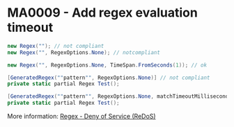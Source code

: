 # MA0009 - Add regex evaluation timeout

````csharp
new Regex(""); // not compliant
new Regex("", RegexOptions.None); // notcompliant

new Regex("", RegexOptions.None, TimeSpan.FromSeconds(1)); // ok

[GeneratedRegex(""pattern"", RegexOptions.None)] // not compliant
private static partial Regex Test();

[GeneratedRegex(""pattern"", RegexOptions.None, matchTimeoutMilliseconds: 1000)] // ok compliant
private static partial Regex Test();
````


More information: [Regex - Deny of Service (ReDoS)](https://www.meziantou.net/regex-deny-of-service-redos.htm)

